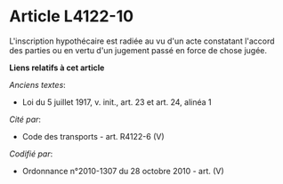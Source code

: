 # Article L4122-10

L'inscription hypothécaire est radiée au vu d'un acte constatant l'accord des parties ou en vertu d'un jugement passé en
force de chose jugée.

**Liens relatifs à cet article**

_Anciens textes_:

  - Loi du 5 juillet 1917, v. init., art. 23 et art. 24, alinéa 1

_Cité par_:

  - Code des transports - art. R4122-6 (V)

_Codifié par_:

  - Ordonnance n°2010-1307 du 28 octobre 2010 - art. (V)
